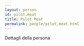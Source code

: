 ```yaml
---
layout: person
id: pilot.meat
title: Pilot Meat
permalink: people/pilot.meat.html
---
```


Dettagli della persona